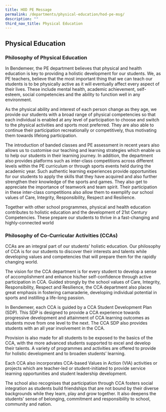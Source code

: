 ```yaml
---
title: HOD PE Message
permalink: /departments/physical-education/hod-pe-msg/
description: ""
third_nav_title: Physical Education
---
```

## **Physical Education**



### Philosophy of Physical Education

In Bendemeer, the PE department believes that physical and health education is key to providing a holistic development for our students. We, as PE teachers, believe that the most important thing that we can teach our students is to be physically active as it will eventually affect every aspect of their lives. These include mental health, academic achievement, self-esteem, social competencies and the ability to function well in any environment.

As the physical ability and interest of each person change as they age, we provide our students with a broad range of physical competencies so that each individual is enabled at any level of participation to choose and switch to the physical activities and sports most preferred.  They are also able to continue their participation recreationally or competitively, thus motivating them towards lifelong participation.

The introduction of banded classes and PE assessment in recent years also allows us to customise our teaching and learning strategies which enable us to help our students in their learning journey. In addition, the department also provides platforms such as inter-class competitions across different levels within the PE curriculum or through sports events held during the academic year. Such authentic learning experiences provide opportunities for our students to apply the skills that they have acquired and also further strengthen their knowledge of the sports and games. They also get to appreciate the importance of teamwork and team spirit. Their participation in these inter-class competitions also allow them to exemplify our school values of Care, Integrity, Responsibility, Respect and Resilience.

Together with other school programmes, physical and health education contributes to holistic education and the development of 21st Century Competencies. These prepare our students to thrive in a fast-changing and highly-connected world

 
### Philosophy of Co-Curricular Activities (CCAs)

CCAs are an integral part of our students’ holistic education. Our philosophy of CCA is for our students to discover their interests and talents while developing values and competencies that will prepare them for the rapidly changing world.

The vision for the CCA department is for every student to develop a sense of accomplishment and enhance his/her self-confidence through active participation in CCA. Guided strongly by the school values of Care, Integrity, Responsibility, Respect and Resilience, the CCA department also places great emphasis in fostering camaraderie, developing individual potential in sports and instilling a life-long passion.

In Bendemeer, each CCA is guided by a CCA Student Development Plan (SDP). This SDP is designed to provide a CCA experience towards progressive development and attainment of CCA learning outcomes as students move from one level to the next. The CCA SDP also provides students with an all year involvement in the CCA.

Provision is also made for all students to be exposed to the basics of the CCA, with the more advanced students supported to excel and develop their talents. A variety of programmes and activities are offered to provide for holistic development and to broaden students’ learning.

Each CCA also incorporates CCA-based Values in Action (VIA) activities or projects which are teacher-led or student-initiated to provide service learning opportunities and student leadership development.

The school also recognises that participation through CCA fosters social integration as students build friendships that are not bound by their diverse backgrounds while they learn, play and grow together. It also deepens the students’ sense of belonging, commitment and responsibility to school, community and nation.